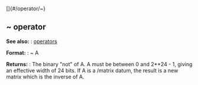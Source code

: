 []{#/operator/~}
## \~ operator
**See also:**
:   [operators](#/operator)
<!-- -->
**Format:**
:   \~ A
<!-- -->
**Returns:**
:   The binary \"not\" of A.
A must be between 0 and 2\*\*24 - 1, giving an effective width of 24
bits.
If A is a /matrix datum, the result is a new matrix which is the inverse
of A.